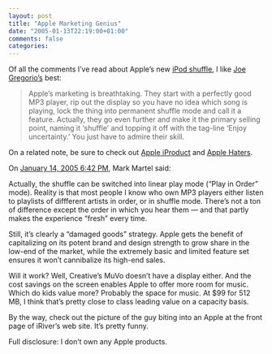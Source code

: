 ```yaml
---
layout: post
title: "Apple Marketing Genius"
date: "2005-01-13T22:19:00+01:00"
comments: false
categories: 
---
```


<p>Of all the comments I&#8217;ve read about Apple&#8217;s new <a href="http://www.apple.com/ipodshuffle/">iPod shuffle</a>, I like <a href="http://bitworking.org/news/The_Apple_iPod_shuffle">Joe Gregorio&#8217;s</a> best:</p>

<blockquote>
<p>Apple&#8217;s marketing is breathtaking. They start with a perfectly good MP3 player, rip out the display so you have no idea which song is playing, lock the thing into permanent shuffle mode and call it a feature. Actually, they go even further and make it the primary selling point, naming it &#8216;shuffle&#8217; and topping it off with the tag-line &#8216;Enjoy uncertainty.&#8217; You just have to admire their skill.</p>
</blockquote>

<p>On a related note, be sure to check out <a href="http://www.gizmodo.com/gadgets/images/iProduct.gif">Apple iProduct</a> and <a href="http://www.gizmodo.com/gadgets/images/AppleHaters.gif">Apple Haters</a>.</p>

<section class="comments">

<div class="comment" id="comment-436">
On <a href="#comment-436" title="Permalink to this comment">January 14, 2005  6:42 PM</a>, Mark Martel
said:
<p>Actually, the shuffle can be switched into linear play mode (&#8220;Play in Order&#8221; mode).  Reality is that most people I know who own MP3 players either listen to playlists of diffferent artists in order, or in shuffle mode.  There&#8217;s not a ton of difference except the order in which you hear them &#8212; and that partly makes the experience &#8220;fresh&#8221; every time.</p>

<p>Still, it&#8217;s clearly a &#8220;damaged goods&#8221; strategy.  Apple gets the benefit of capitalizing on its potent brand and design strength to grow share in the low-end of the market, while the extremely basic and limited feature set ensures it won&#8217;t cannibalize its high-end sales.</p>

<p>Will it work?  Well, Creative&#8217;s MuVo doesn&#8217;t have a display either.  And the cost savings on the screen enables Apple to offer more room for music.  Which do kids value more?  Probably the space for music.  At $99 for 512 MB, I think that&#8217;s pretty close to class leading value on a capacity basis.</p>

<p>By the way, check out the picture of the guy biting into an Apple at the front page of iRiver&#8217;s web site.  It&#8217;s pretty funny.</p>

<p>Full disclosure: I don&#8217;t own any Apple products.</p>


</section>

